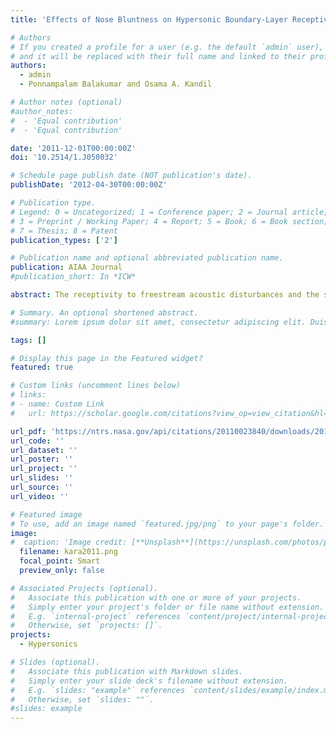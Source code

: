 ```yaml
---
title: 'Effects of Nose Bluntness on Hypersonic Boundary-Layer Receptivity and Stability over Cones'

# Authors
# If you created a profile for a user (e.g. the default `admin` user), write the username (folder name) here
# and it will be replaced with their full name and linked to their profile.
authors:
  - admin
  - Ponnampalam Balakumar and Osama A. Kandil

# Author notes (optional)
#author_notes:
#  - 'Equal contribution'
#  - 'Equal contribution'

date: '2011-12-01T00:00:00Z'
doi: '10.2514/1.J050032'

# Schedule page publish date (NOT publication's date).
publishDate: '2012-04-30T00:00:00Z'

# Publication type.
# Legend: 0 = Uncategorized; 1 = Conference paper; 2 = Journal article;
# 3 = Preprint / Working Paper; 4 = Report; 5 = Book; 6 = Book section;
# 7 = Thesis; 8 = Patent
publication_types: ['2']

# Publication name and optional abbreviated publication name.
publication: AIAA Journal
#publication_short: In *ICW*

abstract: The receptivity to freestream acoustic disturbances and the stability properties of hypersonic boundary layers are numerically investigated for boundary-layer flows over a 5-degree straight cone at a freestream Mach number of 6.0. To compute the shock and the interaction of the shock with the instability waves, the Navier-Stokes equations in axisymmetric coordinates were solved. In the governing equations, inviscid and viscous flux vectors are discretized using a fifth-order accurate weighted-essentially-non-oscillatory scheme. A third-order accurate total-variationdiminishing Runge-Kutta scheme is employed for time integration. After the mean flow field is computed, disturbances are introduced at the upstream end of the computational domain. The appearance of instability waves near the nose region and the receptivity of the boundary layer with respect to slow mode acoustic waves are investigated. Computations confirm the stabilizing effect of nose bluntness and the role of the entropy layer in the delay of boundary-layer transition. The current solutions, compared with experimental observations and other computational results, exhibit good agreement.

# Summary. An optional shortened abstract.
#summary: Lorem ipsum dolor sit amet, consectetur adipiscing elit. Duis posuere tellus ac convallis placerat. Proin tincidunt magna sed ex sollicitudin condimentum.

tags: []

# Display this page in the Featured widget?
featured: true

# Custom links (uncomment lines below)
# links:
# - name: Custom Link
#   url: https://scholar.google.com/citations?view_op=view_citation&hl=en&user=RXSWKeMAAAAJ&citation_for_view=RXSWKeMAAAAJ:qjMakFHDy7sC

url_pdf: 'https://ntrs.nasa.gov/api/citations/20110023840/downloads/20110023840.pdf'
url_code: ''
url_dataset: ''
url_poster: ''
url_project: ''
url_slides: ''
url_source: ''
url_video: ''

# Featured image
# To use, add an image named `featured.jpg/png` to your page's folder.
image:
#  caption: 'Image credit: [**Unsplash**](https://unsplash.com/photos/pLCdAaMFLTE)'
  filename: kara2011.png
  focal_point: Smart
  preview_only: false

# Associated Projects (optional).
#   Associate this publication with one or more of your projects.
#   Simply enter your project's folder or file name without extension.
#   E.g. `internal-project` references `content/project/internal-project/index.md`.
#   Otherwise, set `projects: []`.
projects:
  - Hypersonics

# Slides (optional).
#   Associate this publication with Markdown slides.
#   Simply enter your slide deck's filename without extension.
#   E.g. `slides: "example"` references `content/slides/example/index.md`.
#   Otherwise, set `slides: ""`.
#slides: example
---
```

